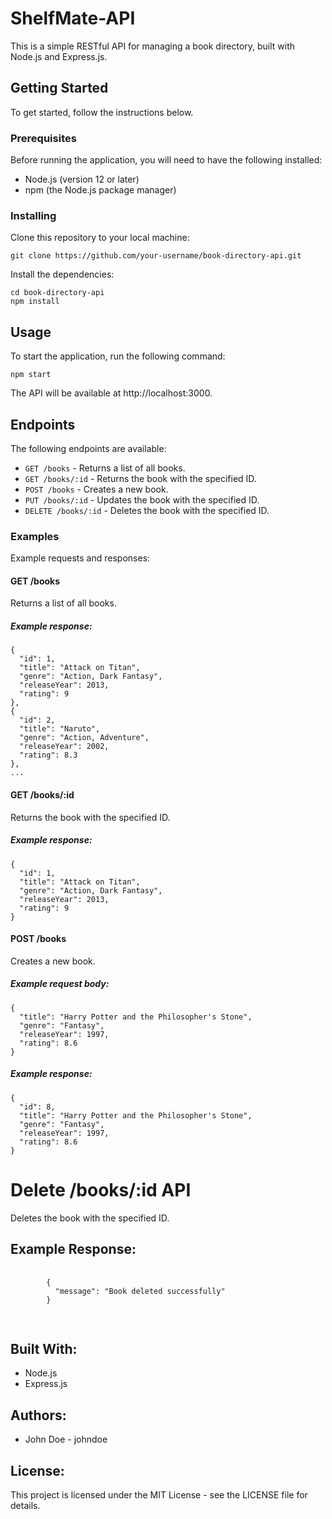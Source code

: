 # ShelfMate-API

<p>This is a simple RESTful API for managing a book directory, built with Node.js and Express.js.</p>

<h2>Getting Started</h2>
<p>To get started, follow the instructions below.</p>

<h3>Prerequisites</h3>
<p>Before running the application, you will need to have the following installed:</p>

<ul>
  <li>Node.js (version 12 or later)</li>
  <li>npm (the Node.js package manager)</li>
</ul>

<h3>Installing</h3>
<p>Clone this repository to your local machine:</p>

<pre><code>git clone https://github.com/your-username/book-directory-api.git</code></pre>

<p>Install the dependencies:</p>

<pre><code>cd book-directory-api
npm install</code></pre>

<h2>Usage</h2>
<p>To start the application, run the following command:</p>

<pre><code>npm start</code></pre>

<p>The API will be available at http://localhost:3000.</p>

<h2>Endpoints</h2>
<p>The following endpoints are available:</p>

<ul>
  <li><code>GET /books</code> - Returns a list of all books.</li>
  <li><code>GET /books/:id</code> - Returns the book with the specified ID.</li>
  <li><code>POST /books</code> - Creates a new book.</li>
  <li><code>PUT /books/:id</code> - Updates the book with the specified ID.</li>
  <li><code>DELETE /books/:id</code> - Deletes the book with the specified ID.</li>
</ul>

<h3>Examples</h3>
<p>Example requests and responses:</p>

<h4>GET /books</h4>
<p>Returns a list of all books.</p>

<h5>Example response:</h5>

<pre><code>{
  "id": 1,
  "title": "Attack on Titan",
  "genre": "Action, Dark Fantasy",
  "releaseYear": 2013,
  "rating": 9
},
{
  "id": 2,
  "title": "Naruto",
  "genre": "Action, Adventure",
  "releaseYear": 2002,
  "rating": 8.3
},
...
</code></pre>

<h4>GET /books/:id</h4>
<p>Returns the book with the specified ID.</p>

<h5>Example response:</h5>

<pre><code>{
  "id": 1,
  "title": "Attack on Titan",
  "genre": "Action, Dark Fantasy",
  "releaseYear": 2013,
  "rating": 9
}</code></pre>

<h4>POST /books</h4>
<p>Creates a new book.</p>

<h5>Example request body:</h5>

<pre><code>{
  "title": "Harry Potter and the Philosopher's Stone",
  "genre": "Fantasy",
  "releaseYear": 1997,
  "rating": 8.6
}</code></pre>

<h5>Example response:</h5>

<pre><code>{
  "id": 8,
  "title": "Harry Potter and the Philosopher's Stone",
  "genre": "Fantasy",
  "releaseYear": 1997,
  "rating": 8.6
}</code></pre>

<!DOCTYPE html>
<html>
  <head>
    <title>Delete Book API</title>
  </head>
  <body>
    <h1>Delete /books/:id API</h1>
    <p>Deletes the book with the specified ID.</p>
    <h2>Example Response:</h2>
    <pre>
      <code>
        {
          "message": "Book deleted successfully"
        }
      </code>
    </pre>
    <h2>Built With:</h2>
    <ul>
      <li>Node.js</li>
      <li>Express.js</li>
    </ul>
    <h2>Authors:</h2>
    <ul>
      <li>John Doe - johndoe</li>
    </ul>
    <h2>License:</h2>
    <p>This project is licensed under the MIT License - see the LICENSE file for details.</p>
  </body>
</html>













